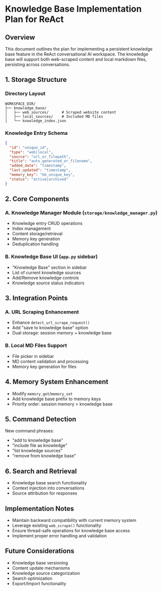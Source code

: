 # Knowledge Base Implementation Plan for ReAct

## Overview
This document outlines the plan for implementing a persistent knowledge base feature in the ReAct conversational AI workspace. The knowledge base will support both web-scraped content and local markdown files, persisting across conversations.

## 1. Storage Structure

### Directory Layout
```
WORKSPACE_DIR/
├── knowledge_base/
│   ├── web_sources/      # Scraped website content
│   ├── local_sources/    # Included MD files
│   └── knowledge_index.json
```

### Knowledge Entry Schema
```json
{
  "id": "unique_id",
  "type": "web|local",
  "source": "url_or_filepath",
  "title": "auto_generated_or_filename",
  "added_date": "timestamp",
  "last_updated": "timestamp",
  "memory_key": "kb_unique_key",
  "status": "active|archived"
}
```

## 2. Core Components

### A. Knowledge Manager Module (`storage/knowledge_manager.py`)
- Knowledge entry CRUD operations
- Index management
- Content storage/retrieval
- Memory key generation
- Deduplication handling

### B. Knowledge Base UI (`app.py` sidebar)
- "Knowledge Base" section in sidebar
- List of current knowledge sources
- Add/Remove knowledge controls
- Knowledge source status indicators

## 3. Integration Points

### A. URL Scraping Enhancement
- Enhance `detect_url_scrape_request()`
- Add "save to knowledge base" option
- Dual storage: session memory + knowledge base

### B. Local MD Files Support
- File picker in sidebar
- MD content validation and processing
- Memory key generation for files

## 4. Memory System Enhancement
- Modify `memory_get`/`memory_set`
- Add knowledge base prefix to memory keys
- Priority order: session memory > knowledge base

## 5. Command Detection
New command phrases:
- "add to knowledge base"
- "include file as knowledge"
- "list knowledge sources"
- "remove from knowledge base"

## 6. Search and Retrieval
- Knowledge base search functionality
- Context injection into conversations
- Source attribution for responses

## Implementation Notes
- Maintain backward compatibility with current memory system
- Leverage existing `web_scrape()` functionality
- Ensure thread-safe operations for knowledge base access
- Implement proper error handling and validation

## Future Considerations
- Knowledge base versioning
- Content update mechanisms
- Knowledge source categorization
- Search optimization
- Export/Import functionality